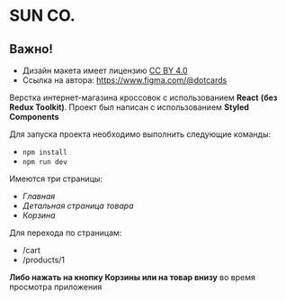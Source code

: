 # SUN CO.

## Важно!

- Дизайн макета имеет лицензию [CC BY 4.0](https://creativecommons.org/licenses/by/4.0/)
- Ссылка на автора: https://www.figma.com/@dotcards

Верстка интернет-магазина кроссовок с использованием **React** **(без Redux Toolkit)**.
Проект был написан с использованием **Styled Components**

Для запуска проекта необходимо выполнить следующие команды:

- ```npm install```
- ```npm run dev```

Имеются три страницы:
- _Главная_
- _Детальная страница товара_
- _Корзина_

Для перехода по страницам:
- /cart
- /products/1

**Либо нажать на кнопку Корзины или на товар внизу** во время просмотра приложения